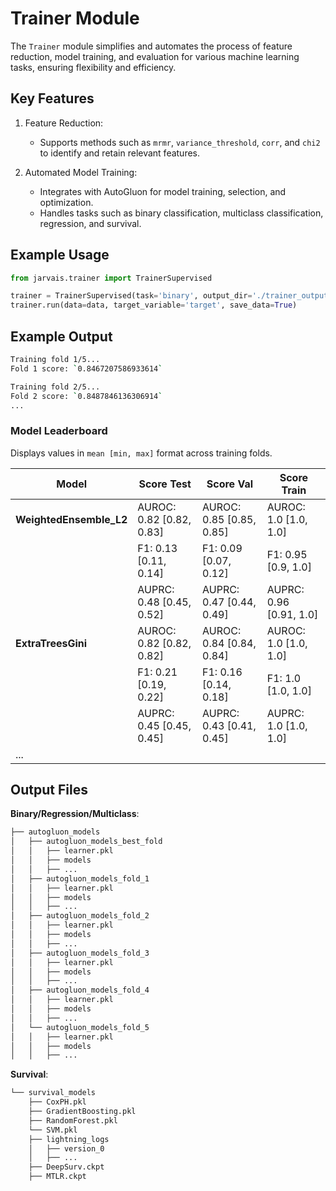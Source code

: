 # Trainer Module

The `Trainer` module simplifies and automates the process of feature reduction, model training, and evaluation for various machine learning tasks, ensuring flexibility and efficiency.

## Key Features

1. Feature Reduction:
    - Supports methods such as `mrmr`, `variance_threshold`, `corr`, and `chi2` to identify and retain relevant features.

2. Automated Model Training:
    - Integrates with AutoGluon for model training, selection, and optimization.
    - Handles tasks such as binary classification, multiclass classification, regression, and survival.

## Example Usage

```python
from jarvais.trainer import TrainerSupervised

trainer = TrainerSupervised(task='binary', output_dir='./trainer_outputs')
trainer.run(data=data, target_variable='target', save_data=True)
```

## Example Output

```bash
Training fold 1/5...  
Fold 1 score: `0.8467207586933614`

Training fold 2/5...  
Fold 2 score: `0.8487846136306914`
...
```

### Model Leaderboard
Displays values in `mean [min, max]` format across training folds.

| **Model**               | **Score Test**               | **Score Val**                | **Score Train**              |
|-------------------------|------------------------------|------------------------------|------------------------------|
| **WeightedEnsemble_L2** | AUROC: 0.82 [0.82, 0.83]     | AUROC: 0.85 [0.85, 0.85]     | AUROC: 1.0 [1.0, 1.0]        |
|                         | F1: 0.13 [0.11, 0.14]        | F1: 0.09 [0.07, 0.12]        | F1: 0.95 [0.9, 1.0]          |
|                         | AUPRC: 0.48 [0.45, 0.52]     | AUPRC: 0.47 [0.44, 0.49]     | AUPRC: 0.96 [0.91, 1.0]      |
| **ExtraTreesGini**      | AUROC: 0.82 [0.82, 0.82]     | AUROC: 0.84 [0.84, 0.84]     | AUROC: 1.0 [1.0, 1.0]        |
|                         | F1: 0.21 [0.19, 0.22]        | F1: 0.16 [0.14, 0.18]        | F1: 1.0 [1.0, 1.0]           |
|                         | AUPRC: 0.45 [0.45, 0.45]     | AUPRC: 0.43 [0.41, 0.45]     | AUPRC: 1.0 [1.0, 1.0]        |
|...

## Output Files
**Binary/Regression/Multiclass**:

```bash
├── autogluon_models
│   ├── autogluon_models_best_fold
│   │   ├── learner.pkl
│   │   ├── models
│   │   ├── ...
│   ├── autogluon_models_fold_1
│   │   ├── learner.pkl
│   │   ├── models
│   │   ├── ...
│   ├── autogluon_models_fold_2
│   │   ├── learner.pkl
│   │   ├── models
│   │   ├── ...
│   ├── autogluon_models_fold_3
│   │   ├── learner.pkl
│   │   ├── models
│   │   ├── ...
│   ├── autogluon_models_fold_4
│   │   ├── learner.pkl
│   │   ├── models
│   │   ├── ...
│   └── autogluon_models_fold_5
│   │   ├── learner.pkl
│   │   ├── models
│   │   ├── ...
```

**Survival**:

```bash
└── survival_models
    ├── CoxPH.pkl
    ├── GradientBoosting.pkl
    ├── RandomForest.pkl
    └── SVM.pkl
    ├── lightning_logs
    │   ├── version_0
    │   ├── ...
    ├── DeepSurv.ckpt
    ├── MTLR.ckpt
```